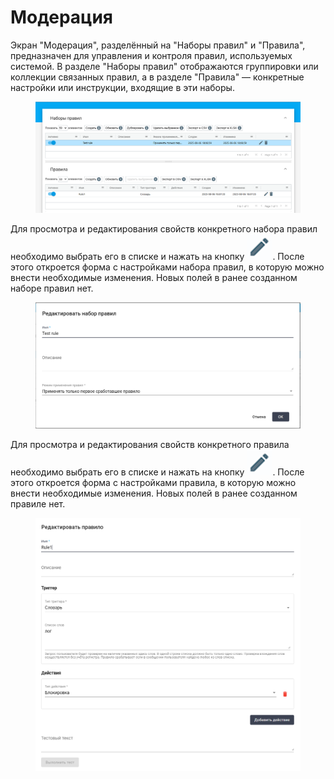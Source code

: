 # Модерация

Экран "Модерация", разделённый на "Наборы правил" и "Правила", предназначен для управления и контроля правил, используемых системой. В разделе "Наборы правил" отображаются группировки или коллекции связанных правил, а в разделе "Правила" — конкретные настройки или инструкции, входящие в эти наборы.

<figure><img src="../../.gitbook/assets/изображение (4).png" alt=""><figcaption></figcaption></figure>

Для просмотра и редактирования свойств конкретного набора правил необходимо выбрать его в списке и нажать на кнопку ![](<../../.gitbook/assets/изображение (303).png>). После этого откроется форма с настройками набора правил, в которую можно внести необходимые изменения. Новых полей в ранее созданном наборе правил нет.

<figure><img src="../../.gitbook/assets/изображение (270).png" alt=""><figcaption></figcaption></figure>

Для просмотра и редактирования свойств конкретного правила необходимо выбрать его в списке и нажать на кнопку ![](<../../.gitbook/assets/изображение (303).png>). После этого откроется форма с настройками правила, в которую можно внести необходимые изменения. Новых полей в ранее созданном правиле нет.

<figure><img src="../../.gitbook/assets/2025-08-06_21-13-11.png" alt=""><figcaption></figcaption></figure>
